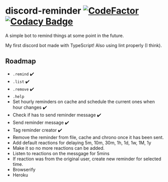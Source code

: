 # discord-reminder [![CodeFactor](https://www.codefactor.io/repository/github/likefurnis/discord-reminder/badge)](https://www.codefactor.io/repository/github/likefurnis/discord-reminder) [![Codacy Badge](https://api.codacy.com/project/badge/Grade/9fe1ce96e9a14cf8bd77931995fb6a21)](https://app.codacy.com/gh/likefurnis/discord-reminder?utm_source=github.com&utm_medium=referral&utm_content=likefurnis/discord-reminder&utm_campaign=Badge_Grade)

A simple bot to remind things at some point in the future.

My first discord bot made with TypeScript! Also using lint properly (I think).

## Roadmap
- `.remind` ✔️
- `.list` ✔️
- `.remove` ✔️
- `.help`
- Set hourly reminders on cache and schedule the current ones when hour changes ✔️
- Check if has to send reminder message ✔️
- Send reminder message ✔️
- Tag reminder creator ✔️
- Remove the reminder from file, cache and chrono once it has been sent.
- Add default reactions for delaying 5m, 10m, 30m, 1h, 1d, 1w, 1M, 1y
- Make it so no more reactions can be added.
- Listen to reactions on the messgage for 5mins
- If reaction was from the original user, create new reminder for selected time.
- Browserify
- Heroku
